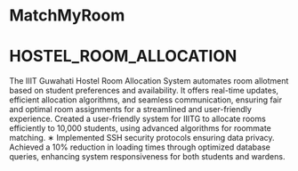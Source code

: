 # MatchMyRoom
# HOSTEL_ROOM_ALLOCATION
The IIIT Guwahati Hostel Room Allocation System automates room allotment based on student preferences and availability. It offers real-time updates, efficient allocation algorithms, and seamless communication, ensuring fair and optimal room assignments for a streamlined and user-friendly experience.
Created a user-friendly system for IIITG to allocate rooms efficiently to 10,000 students, using advanced algorithms for roommate matching. 
∗ Implemented SSH security protocols ensuring data privacy. Achieved a 10% reduction in loading times through optimized database queries, enhancing system responsiveness for both students and wardens.
